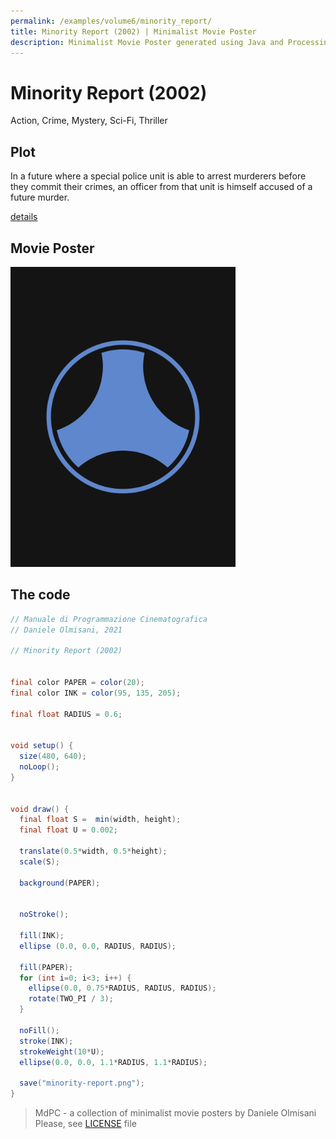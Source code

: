 ```yaml
---
permalink: /examples/volume6/minority_report/
title: Minority Report (2002) | Minimalist Movie Poster
description: Minimalist Movie Poster generated using Java and Processing.
---
```


# Minority Report (2002)

Action, Crime, Mystery, Sci-Fi, Thriller

## Plot
In a future where a special police unit is able to arrest murderers before they commit their crimes, an officer from that unit is himself accused of a future murder.

[details](https://www.imdb.com/title/tt0181689/)

## Movie Poster
<img src="minority-report.png"  width="360px" title="Minority Report">


## The code
```java
// Manuale di Programmazione Cinematografica
// Daniele Olmisani, 2021

// Minority Report (2002)


final color PAPER = color(20);
final color INK = color(95, 135, 205);

final float RADIUS = 0.6;


void setup() {
  size(480, 640);
  noLoop();
}


void draw() {
  final float S =  min(width, height);
  final float U = 0.002;

  translate(0.5*width, 0.5*height);
  scale(S);
  
  background(PAPER);
  
  
  noStroke();
  
  fill(INK);
  ellipse (0.0, 0.0, RADIUS, RADIUS);
  
  fill(PAPER);
  for (int i=0; i<3; i++) {
    ellipse(0.0, 0.75*RADIUS, RADIUS, RADIUS);
    rotate(TWO_PI / 3);
  }
  
  noFill();
  stroke(INK);
  strokeWeight(10*U);
  ellipse(0.0, 0.0, 1.1*RADIUS, 1.1*RADIUS);
  
  save("minority-report.png");
}

```

> MdPC - a collection of minimalist movie posters
> by Daniele Olmisani
> Please, see [LICENSE](../../../LICENSE) file
